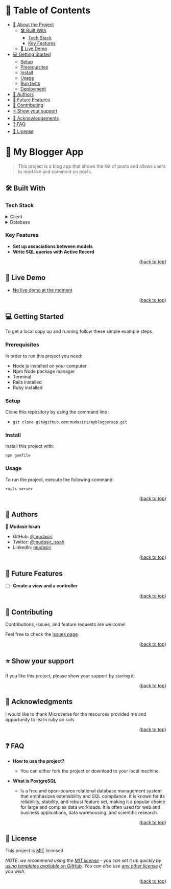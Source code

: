 <a name="readme-top"></a>

# 📗 Table of Contents

- [📖 About the Project](#about-project)
  - [🛠 Built With](#built-with)
    - [Tech Stack](#tech-stack)
    - [Key Features](#key-features)
  - [🚀 Live Demo](#live-demo)
- [💻 Getting Started](#getting-started)
  - [Setup](#setup)
  - [Prerequisites](#prerequisites)
  - [Install](#install)
  - [Usage](#usage)
  - [Run tests](#run-tests)
  - [Deployment](#triangular_flag_on_post-deployment)
- [👥 Authors](#authors)
- [🔭 Future Features](#future-features)
- [🤝 Contributing](#contributing)
- [⭐️ Show your support](#support)
- [🙏 Acknowledgements](#acknowledgements)
- [❓ FAQ](#faq)
- [📝 License](#license)

<!-- PROJECT DESCRIPTION -->

# 📖 My Blogger App <a name="about-project"></a>

>  This project is a blog app that shows the list of posts and allows users to read like and comment on posts.


## 🛠 Built With <a name="built-with"></a>

### Tech Stack <a name="tech-stack"></a>

<details>
  <summary>Client</summary>
  <ul>
    <li><a href="https://rubyonrails.org/">Ruby</a></li>
    <li><a href="https://www.ruby-lang.org/en/">Ruby on Rails</a></li>
  </ul>
</details>

<!-- <details>
  <summary>Server</summary>
  <ul>
    <li><a href="https://expressjs.com/">Express.js</a></li>
  </ul>
</details> -->

<details>
<summary>Database</summary>
  <ul>
    <li><a href="https://www.postgresql.org/">PostgreSQL</a></li>
  </ul>
</details>

<!-- Features -->

### Key Features <a name="key-features"></a>

- **Set up associations between models**
- **Write SQL queries with Active Record**

<p align="right">(<a href="#readme-top">back to top</a>)</p>

<!-- LIVE DEMO -->

## 🚀 Live Demo <a name="live-demo"></a>

- [No live demo at the moment]()

<p align="right">(<a href="#readme-top">back to top</a>)</p>


## 💻 Getting Started <a name="getting-started"></a>

 To get a local copy up and running follow these simple example steps.

### Prerequisites

In order to run this project you need:

- Node js installed on your computer
- Npm Node package manager
- Terminal
- Rails installed
- Ruby installed

### Setup

Clone this repository by using the command line : 
- `git clone git@github.com:mudasiri/mybloggerapp.git`

### Install

Install this project with:

`npm gemfile`

### Usage

To run the project, execute the following command:

 `rails server`

<p align="right">(<a href="#readme-top">back to top</a>)</p>

<!-- AUTHORS -->

## 👥 Authors <a name="authors"></a>

👤 **Mudasir Issah**

- GitHub: [@mudasiri](https://github.com/mudasiri/)
- Twitter: [@mudasir_issah](https://twitter.com/mudasir_issah/)
- LinkedIn: [mudasiri](https://linkedin.com/in/mudasiri/)

<p align="right">(<a href="#readme-top">back to top</a>)</p>
<!-- FUTURE FEATURES -->

## 🔭 Future Features <a name="future-features"></a>

- [ ] **Create a view and a controller**

<p align="right">(<a href="#readme-top">back to top</a>)</p>

<!-- CONTRIBUTING -->

## 🤝 Contributing <a name="contributing"></a>

Contributions, issues, and feature requests are welcome!

Feel free to check the [issues page](../../issues/).

<p align="right">(<a href="#readme-top">back to top</a>)</p>

<!-- SUPPORT -->

## ⭐️ Show your support <a name="support"></a>

If you like this project, please show your support by staring it.

<p align="right">(<a href="#readme-top">back to top</a>)</p>

<!-- ACKNOWLEDGEMENTS -->

## 🙏 Acknowledgments <a name="acknowledgements"></a>

I would like to thank Microverse for the resources provided me and opportunity to learn ruby on rails

<p align="right">(<a href="#readme-top">back to top</a>)</p>

<!-- FAQ (optional) -->

## ❓ FAQ <a name="faq"></a>

- **How to use the project?**

  - You can either fork the project or download to your local mechine.

- **What is PostgreSQL**

  - Is a free and open-source relational database management system that emphasizes extensibility and SQL compliance. It is known for its reliability, stability, and robust feature set, making it a popular choice for large and complex data workloads. It is often used for web and business applications, data warehousing, and scientific research.

<p align="right">(<a href="#readme-top">back to top</a>)</p>

<!-- LICENSE -->

## 📝 License <a name="license"></a>

This project is [MIT](./LICENSE) licensed.

_NOTE: we recommend using the [MIT license](https://choosealicense.com/licenses/mit/) - you can set it up quickly by [using templates available on GitHub](https://docs.github.com/en/communities/setting-up-your-project-for-healthy-contributions/adding-a-license-to-a-repository). You can also use [any other license](https://choosealicense.com/licenses/) if you wish._

<p align="right">(<a href="#readme-top">back to top</a>)</p>